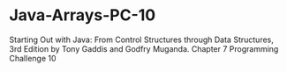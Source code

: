 # Java-Arrays-PC-10
Starting Out with Java: From Control Structures through Data Structures, 3rd Edition by Tony Gaddis and Godfry Muganda.  Chapter 7 Programming Challenge 10
